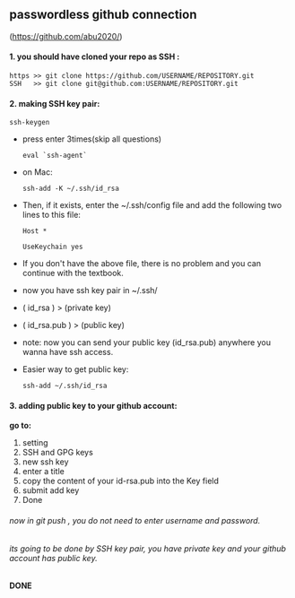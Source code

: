 ## passwordless github connection
(https://github.com/abu2020/)
#### 1. you should have cloned your repo as SSH :
 `https >> git clone https://github.com/USERNAME/REPOSITORY.git`             
 `SSH   >> git clone git@github.com:USERNAME/REPOSITORY.git`

#### 2. making SSH key pair:
    ssh-keygen
- press enter 3times(skip all questions)

    ``eval `ssh-agent` ``
- on Mac:

    `` ssh-add -K ~/.ssh/id_rsa ``
- Then, if it exists, enter the ~/.ssh/config file and add the following two lines to this file:

    `` Host * ``
    
    ``UseKeychain yes ``
- If you don't have the above file, there is no problem and you can continue with the textbook.
- now you have ssh key pair in ~/.ssh/
- ( id_rsa ) > (private key)
- ( id_rsa.pub ) > (public key)
- note: now you can send your public key (id_rsa.pub) anywhere you wanna have ssh access.
- Easier way to get public key:

    `` ssh-add ~/.ssh/id_rsa ``

#### 3. adding public key to your github account:
**go to:**
1. setting
2. SSH and GPG keys
3. new ssh key
4. enter a title
5. copy the content of your id-rsa.pub into the Key field
6. submit add key
7. Done

###### now in git push , you do not need to enter username and password.
###### its going to be done by SSH key pair, you have private key and your github account has public key.
#### DONE